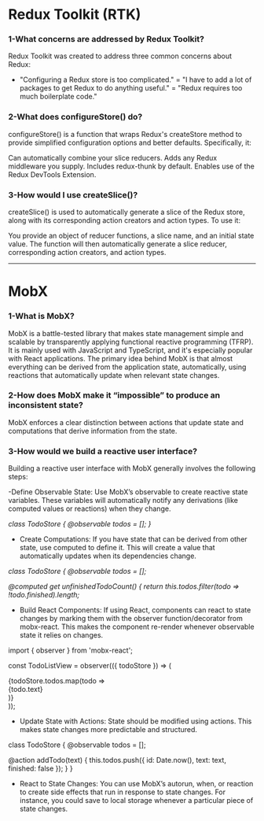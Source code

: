 # Redux Toolkit (RTK)

### 1-What concerns are addressed by Redux Toolkit?
Redux Toolkit was created to address three common concerns about Redux:

- "Configuring a Redux store is too complicated."
= "I have to add a lot of packages to get Redux to do anything useful."
= "Redux requires too much boilerplate code."

### 2-What does configureStore() do?
configureStore() is a function that wraps Redux's createStore method to provide simplified configuration options and better defaults. Specifically, it:

Can automatically combine your slice reducers.
Adds any Redux middleware you supply.
Includes redux-thunk by default.
Enables use of the Redux DevTools Extension.

### 3-How would I use createSlice()?
createSlice() is used to automatically generate a slice of the Redux store, along with its corresponding action creators and action types. To use it:

You provide an object of reducer functions, a slice name, and an initial state value.
The function will then automatically generate a slice reducer, corresponding action creators, and action types.
***

# MobX


### 1-What is MobX?
MobX is a battle-tested library that makes state management simple and scalable by transparently applying functional reactive programming (TFRP). It is mainly used with JavaScript and TypeScript, and it's especially popular with React applications. The primary idea behind MobX is that almost everything can be derived from the application state, automatically, using reactions that automatically update when relevant state changes.
### 2-How does MobX make it “impossible” to produce an inconsistent state?
MobX enforces a clear distinction between actions that update state and computations that derive information from the state.

### 3-How would we build a reactive user interface?
Building a reactive user interface with MobX generally involves the following steps:

-Define Observable State: Use MobX’s observable to create reactive state variables. These variables will automatically notify any derivations (like computed values or reactions) when they change.


*class TodoStore { @observable todos = []; }*


- Create Computations: If you have state that can be derived from other state, use computed to define it. This will create a value that automatically updates when its dependencies change.

*class TodoStore {  @observable todos = [];*
  
*@computed get unfinishedTodoCount() {*
*return this.todos.filter(todo => !todo.finished).length;*
  
  
- Build React Components: If using React, components can react to state changes by marking them with the observer function/decorator from mobx-react. This makes the component re-render whenever observable state it relies on changes.

import { observer } from 'mobx-react';

const TodoListView = observer(({ todoStore }) => (
  <div>
    {todoStore.todos.map(todo => <div key={todo.id}>{todo.text}</div>)}
  </div>
));


- Update State with Actions: State should be modified using actions. This makes state changes more predictable and structured.


class TodoStore {
  @observable todos = [];

  @action addTodo(text) {
    this.todos.push({ id: Date.now(), text: text, finished: false });
  }
}

- React to State Changes: You can use MobX’s autorun, when, or reaction to create side effects that run in response to state changes. For instance, you could save to local storage whenever a particular piece of state changes.
